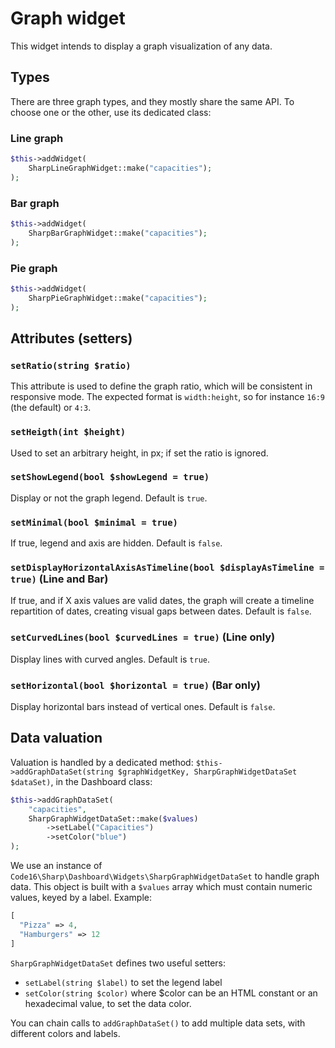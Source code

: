 # Graph widget

This widget intends to display a graph visualization of any data.

## Types

There are three graph types, and they mostly share the same API. To choose one or the other, use its dedicated class:

### Line graph

```php
$this->addWidget(
    SharpLineGraphWidget::make("capacities");
);
```

### Bar graph

```php
$this->addWidget(
    SharpBarGraphWidget::make("capacities");
);
```

### Pie graph

```php
$this->addWidget(
    SharpPieGraphWidget::make("capacities");
);
```

## Attributes (setters)

### `setRatio(string $ratio)`

This attribute is used to define the graph ratio, which will be consistent in responsive mode. The expected format is `width:height`, so for instance `16:9` (the default) or `4:3`.

### `setHeigth(int $height)`

Used to set an arbitrary height, in px; if set the ratio is ignored.

### `setShowLegend(bool $showLegend = true)`

Display or not the graph legend. Default is `true`.

### `setMinimal(bool $minimal = true)`

If true, legend and axis are hidden. Default is `false`.

### `setDisplayHorizontalAxisAsTimeline(bool $displayAsTimeline = true)` (**Line** and **Bar**)

If true, and if X axis values are valid dates, the graph will create a timeline repartition of dates, creating visual gaps between dates. Default is `false`. 

### `setCurvedLines(bool $curvedLines = true)` (**Line** only)

Display lines with curved angles. Default is `true`. 

### `setHorizontal(bool $horizontal = true)` (**Bar** only)

Display horizontal bars instead of vertical ones. Default is `false`.

## Data valuation

Valuation is handled by a dedicated method: `$this->addGraphDataSet(string $graphWidgetKey, SharpGraphWidgetDataSet $dataSet)`, in the Dashboard class:

```php
$this->addGraphDataSet(
    "capacities",
    SharpGraphWidgetDataSet::make($values)
        ->setLabel("Capacities")
        ->setColor("blue")
);
```

We use an instance of `Code16\Sharp\Dashboard\Widgets\SharpGraphWidgetDataSet` to handle graph data. This object is built with a `$values` array which must contain numeric values, keyed by a label. Example:

```php
[
  "Pizza" => 4,
  "Hamburgers" => 12 
]
```

`SharpGraphWidgetDataSet` defines two useful setters:

- `setLabel(string $label)` to set the legend label
- `setColor(string $color)` where $color can be an HTML constant or an hexadecimal value, to set the data color.

You can chain calls to `addGraphDataSet()` to add multiple data sets, with different colors and labels.
